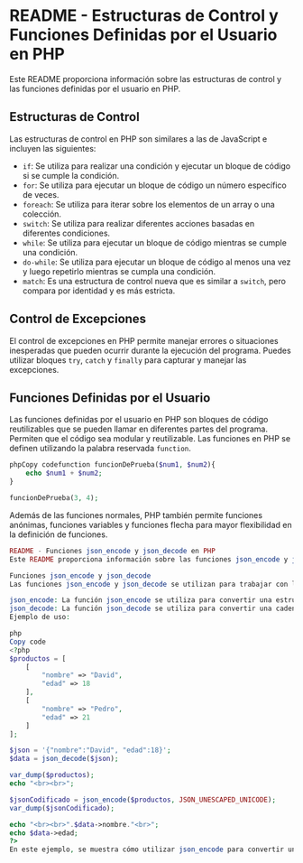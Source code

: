 # README - Estructuras de Control y Funciones Definidas por el Usuario en PHP

Este README proporciona información sobre las estructuras de control y las funciones definidas por el usuario en PHP.

## Estructuras de Control

Las estructuras de control en PHP son similares a las de JavaScript e incluyen las siguientes:

- `if`: Se utiliza para realizar una condición y ejecutar un bloque de código si se cumple la condición.
- `for`: Se utiliza para ejecutar un bloque de código un número específico de veces.
- `foreach`: Se utiliza para iterar sobre los elementos de un array o una colección.
- `switch`: Se utiliza para realizar diferentes acciones basadas en diferentes condiciones.
- `while`: Se utiliza para ejecutar un bloque de código mientras se cumple una condición.
- `do-while`: Se utiliza para ejecutar un bloque de código al menos una vez y luego repetirlo mientras se cumpla una condición.
- `match`: Es una estructura de control nueva que es similar a `switch`, pero compara por identidad y es más estricta.

## Control de Excepciones

El control de excepciones en PHP permite manejar errores o situaciones inesperadas que pueden ocurrir durante la ejecución del programa. Puedes utilizar bloques `try`, `catch` y `finally` para capturar y manejar las excepciones.

## Funciones Definidas por el Usuario

Las funciones definidas por el usuario en PHP son bloques de código reutilizables que se pueden llamar en diferentes partes del programa. Permiten que el código sea modular y reutilizable. Las funciones en PHP se definen utilizando la palabra reservada `function`.

```php
phpCopy codefunction funcionDePrueba($num1, $num2){
    echo $num1 + $num2;
}

funcionDePrueba(3, 4);
```

Además de las funciones normales, PHP también permite funciones anónimas, funciones variables y funciones flecha para mayor flexibilidad en la definición de funciones.

```php
README - Funciones json_encode y json_decode en PHP
Este README proporciona información sobre las funciones json_encode y json_decode en PHP.

Funciones json_encode y json_decode
Las funciones json_encode y json_decode se utilizan para trabajar con la codificación y decodificación de datos en formato JSON en PHP.

json_encode: La función json_encode se utiliza para convertir una estructura de datos en PHP en una cadena JSON. Toma un objeto, un array o un valor escalar y lo convierte en una cadena JSON. La opción JSON_UNESCAPED_UNICODE se utiliza para preservar los caracteres Unicode sin escapar en la salida.
json_decode: La función json_decode se utiliza para convertir una cadena JSON en una estructura de datos en PHP. Toma una cadena JSON y la convierte en un objeto, un array asociativo o un valor escalar según corresponda.
Ejemplo de uso:

php
Copy code
<?php
$productos = [
    [
        "nombre" => "David",
        "edad" => 18
    ],
    [
        "nombre" => "Pedro",
        "edad" => 21
    ]
];

$json = '{"nombre":"David", "edad":18}';
$data = json_decode($json);

var_dump($productos);
echo "<br><br>";

$jsonCodificado = json_encode($productos, JSON_UNESCAPED_UNICODE);
var_dump($jsonCodificado);

echo "<br><br>".$data->nombre."<br>";
echo $data->edad;
?>
En este ejemplo, se muestra cómo utilizar json_encode para convertir un array $productos en una cadena JSON y json_decode para convertir la cadena JSON $json en un objeto $data en PHP. También se muestra la impresión de los valores decodificados.phpCopy code// 
```